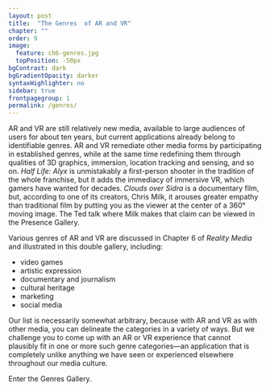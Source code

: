 ```yaml
---
layout: post
title:  "The Genres  of AR and VR"
chapter: ""
order: 9
image:
  feature: ch6-genres.jpg
  topPosition: -50px
bgContrast: dark
bgGradientOpacity: darker
syntaxHighlighter: no
sidebar: true
frontpagegroup: 1
permalink: /genres/
---
```

AR and VR are still relatively new media, available to large audiences of users for about ten years, but current applications already belong to identifiable genres. AR and VR remediate other media forms by participating in established genres, while at the same time redefining them through qualities of 3D graphics, immersion, location tracking and sensing, and so on. *Half Life: Alyx* is unmistakably a first-person shooter in the tradition of the whole franchise, but it adds the immediacy of immersive VR, which gamers have wanted for decades. *Clouds over Sidra* is a documentary film, but, according to one of its creators, Chris Milk, it arouses greater empathy than traditional film by putting you as the viewer at the center of a 360° moving image. The Ted talk where Milk makes that claim can be viewed in the <a class="xrlink" room="3" waypoint="start">Presence Gallery</a>. 

Various genres of AR and VR are discussed in Chapter 6 of *Reality Media* and illustrated in this double gallery, including:

* video games
* artistic expression
* documentary and journalism
* cultural heritage
* marketing
* social media

Our list is necessarily somewhat arbitrary, because with AR and VR as with other media, you can delineate the categories in a variety of ways. But we challenge you to come up with an AR or VR experience that cannot plausibly fit in one or more such genre categories&mdash;an application that is completely unlike anything we have seen or experienced elsewhere throughout our media culture. 

Enter the <a class="xrlink" room="7" waypoint="genres">Genres Gallery</a>.